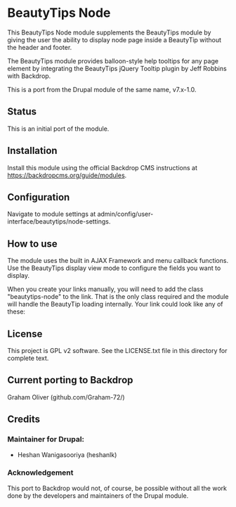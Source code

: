 # BeautyTips Node

This BeautyTips Node module supplements the BeautyTips module by
giving the user the ability to display node page inside a 
BeautyTip without the header and footer.

The BeautyTips module provides balloon-style help tooltips for any page
element by integrating the BeautyTips jQuery Tooltip plugin by 
Jeff Robbins with Backdrop. 

This is a port from the Drupal module of the same name, v7.x-1.0. 


## Status

This is an initial port of the module.

## Installation

Install this module using the official Backdrop CMS instructions at
  https://backdropcms.org/guide/modules.
  
    
## Configuration

Navigate to module settings at 
admin/config/user-interface/beautytips/node-settings.


## How to use

The module uses the built in AJAX Framework and menu callback 
functions. Use the BeautyTips display view mode to configure 
the fields you want to display.

When you create your links manually, you will need to add the 
class "beautytips-node" to the link. That is the only class 
required and the module will handle the BeautyTip loading internally.
Your link could look like any of these:

## License

This project is GPL v2 software. See the LICENSE.txt file in this
directory for complete text.
    
        
## Current porting to Backdrop

Graham Oliver (github.com/Graham-72/)

## Credits

### Maintainer for Drupal:

- Heshan Wanigasooriya (heshanlk)

### Acknowledgement

This port to Backdrop would not, of course, be possible without all
the work done by the developers and maintainers of the Drupal module.
